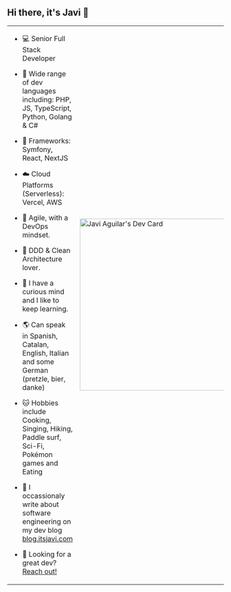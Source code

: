 <!--```js
const devLog = {
  title: "It's Super Effective!",
  url: 'https://blog.itsjavi.com',
  author: 'Javier Aguilar',
  about: 'Softwate and Game Development, Technology',
  awesomeness: "🦄✨"
}

```
-->

## Hi there, it's Javi 👋

<table>
  <tr>
    <td>

- 💻 Senior Full Stack Developer
- 🌈 Wide range of dev languages including: PHP, JS, TypeScript, Python, Golang & C#
- 🧩 Frameworks: Symfony, React, NextJS
- ☁️ Cloud Platforms (Serverless): Vercel, AWS
- 🔁 Agile, with a DevOps mindset.
- 🧱 DDD & Clean Architecture lover.
- 🔬 I have a curious mind and I like to keep learning.
- 🌎 Can speak in Spanish, Catalan, English, Italian and some German (pretzle, bier, danke)
- 🐱 Hobbies include Cooking, Singing, Hiking, Paddle surf, Sci-Fi, Pokémon games and Eating
- 📝 I occassionaly write about software engineering on my dev blog [blog.itsjavi.com](https://blog.itsjavi.com)
- 🚀 Looking for a great dev? [Reach out!](https://itsjavi.com) 

    </td>
    <td>

<a href="https://app.daily.dev/itsjavi"><img src="https://api.daily.dev/devcards/823f265df2f641d2989a43f0c8b953c6.png?r=fax" width="400" alt="Javi Aguilar's Dev Card"/></a>
    </td>
  </tr>

  </table>
